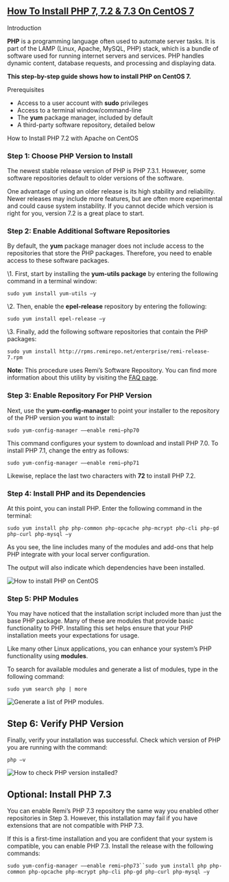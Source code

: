 ## [How To Install PHP 7, 7.2 & 7.3 On CentOS 7](https://phoenixnap.com/kb/install-php-7-on-centos#:~:text=1%20Choose%20PHP%20Version%20to%20Install.%20The%20newest,and%20its%20Dependencies.%20...%205%20PHP%20Modules.%20)

Introduction

**PHP** is a programming language often used to automate server tasks. It is part of the LAMP (Linux, Apache, MySQL, PHP) stack, which is a bundle of software used for running internet servers and services. PHP handles dynamic content, database requests, and processing and displaying data.

**This step-by-step guide shows how to install PHP on CentOS 7.**

Prerequisites

- Access to a user account with **sudo** privileges
- Access to a terminal window/command-line
- The **yum** package manager, included by default
- A third-party software repository, detailed below

How to Install PHP 7.2 with Apache on CentOS

### Step 1: Choose PHP Version to Install

The newest stable release version of PHP is PHP 7.3.1. However, some software repositories default to older versions of the software.

One advantage of using an older release is its high stability and reliability. Newer releases may include more features, but are often more experimental and could cause system instability. If you cannot decide which version is right for you, version 7.2 is a great place to start.

### Step 2: Enable Additional Software Repositories

By default, the **yum** package manager does not include access to the repositories that store the PHP packages. Therefore, you need to enable access to these software packages.

\1. First, start by installing the **yum-utils package** by entering the following command in a terminal window:

```
sudo yum install yum-utils –y
```

\2. Then, enable the **epel-release** repository by entering the following:

```
sudo yum install epel-release –y
```

\3. Finally, add the following software repositories that contain the PHP packages:

```
sudo yum install http://rpms.remirepo.net/enterprise/remi-release-7.rpm
```

**Note:** This procedure uses Remi’s Software Repository. You can find more information about this utility by visiting the [FAQ page](https://blog.remirepo.net/pages/English-FAQ).

### Step 3: Enable Repository For PHP Version

Next, use the **yum-config-manager** to point your installer to the repository of the PHP version you want to install:

```
sudo yum-config-manager ––enable remi–php70
```

This command configures your system to download and install PHP 7.0.
To install PHP 7.1, change the entry as follows:

```
sudo yum-config-manager ––enable remi–php71
```

Likewise, replace the last two characters with **72** to install PHP 7.2.

### Step 4: Install PHP and its Dependencies

At this point, you can install PHP. Enter the following command in the terminal:

```
sudo yum install php php-common php-opcache php-mcrypt php-cli php-gd php-curl php-mysql –y
```

As you see, the line includes many of the modules and add-ons that help PHP integrate with your local server configuration.

The output will also indicate which dependencies have been installed.

![How to install PHP on CentOS](https://phoenixnap.com/kb/wp-content/uploads/2021/04/install-php.png)

### Step 5: PHP Modules

You may have noticed that the installation script included more than just the base PHP package. Many of these are modules that provide basic functionality to PHP. Installing this set helps ensure that your PHP installation meets your expectations for usage.

Like many other Linux applications, you can enhance your system’s PHP functionality using **modules**.

To search for available modules and generate a list of modules, type in the following command:

```
sudo yum search php | more
```

![Generate a list of PHP modules.](https://phoenixnap.com/kb/wp-content/uploads/2021/04/php-modules.png)

## Step 6: Verify PHP Version

Finally, verify your installation was successful. Check which version of PHP you are running with the command:

```
php –v
```

![How to check PHP version installed?](https://phoenixnap.com/kb/wp-content/uploads/2021/04/check-php-version.png)

## Optional: Install PHP 7.3

You can enable Remi’s PHP 7.3 repository the same way you enabled other repositories in Step 3. However, this installation may fail if you have extensions that are not compatible with PHP 7.3.

If this is a first-time installation and you are confident that your system is compatible, you can enable PHP 7.3. Install the release with the following commands:

```
sudo yum-config-manager ––enable remi–php73``sudo yum install php php-common php-opcache php-mcrypt php-cli php-gd php-curl php-mysql –y
```
